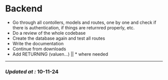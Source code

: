 # Backend

- Go through all contollers, models and routes, one by one and check if there is authentication, if things are returnred properly, etc.
- Do a review of the whole codebase
- Create the database again and test all routes
- Write the documentation
- Continue from downloads
- Add RETURNING (valuen...) || \* where needed

---

### **_Updated at :_** 10-11-24
